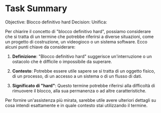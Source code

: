 # Task Summary

Objective: Blocco definitivo hard
Decision: Unifica:

Per chiarire il concetto di "blocco definitivo hard", possiamo considerare che si tratta di un termine che potrebbe riferirsi a diverse situazioni, come un progetto di costruzione, un videogioco o un sistema software. Ecco alcuni punti chiave da considerare:

1. **Definizione**: "Blocco definitivo hard" suggerisce un'interruzione o un ostacolo che è difficile o impossibile da superare.
  
2. **Contesto**: Potrebbe essere utile sapere se si tratta di un oggetto fisico, di un processo, di un accesso a un sistema o di un flusso di dati.

3. **Significato di "hard"**: Questo termine potrebbe riferirsi alla difficoltà di rimuovere il blocco, alla sua permanenza o ad altre caratteristiche.

Per fornire un'assistenza più mirata, sarebbe utile avere ulteriori dettagli su cosa intendi esattamente e in quale contesto stai utilizzando il termine.
